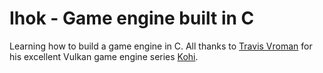 # Ihok - Game engine built in C

Learning how to build a game engine in C.  All thanks to [Travis Vroman](https://www.youtube.com/c/TravisVroman) for his excellent Vulkan game engine series [Kohi](http://kohiengine.com).